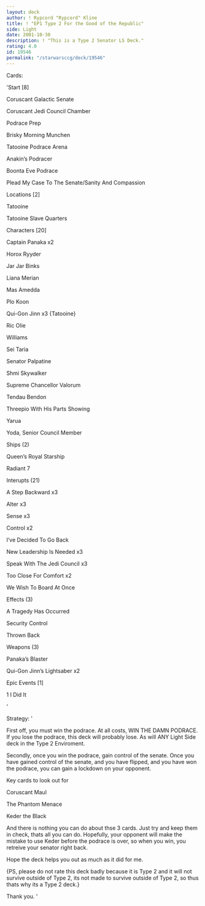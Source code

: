 ```yaml
---
layout: deck
author: ! Rypcord "Rypcord" Kline
title: ! "EP1 Type 2 For the Good of the Republic"
side: Light
date: 2001-10-30
description: ! "This is a Type 2 Senator LS Deck."
rating: 4.0
id: 19546
permalink: "/starwarsccg/deck/19546"
---
```

Cards: 

'Start [8]

Coruscant Galactic Senate

Coruscant Jedi Council Chamber

Podrace Prep 

Brisky Morning Munchen 

Tatooine Podrace Arena

Anakin’s Podracer

Boonta Eve Podrace

Plead My Case To The Senate/Sanity And Compassion 


Locations [2]

 Tatooine 

 Tatooine Slave Quarters 


Characters [20] 

 Captain Panaka x2

 Horox Ryyder 

 Jar Jar Binks 

 Liana Merian 

 Mas Amedda 

 Plo Koon 

 Qui-Gon Jinn x3 {Tatooine}

 Ric Olie 

 Williams

 Sei Taria 

 Senator Palpatine 

 Shmi Skywalker 

 Supreme Chancellor Valorum 

 Tendau Bendon 

 Threepio With His Parts Showing 

 Yarua 

 Yoda, Senior Council Member 


Ships (2) 

Queen&#8217;s Royal Starship 

Radiant 7


Interupts (21) 

A Step Backward x3

Alter x3

Sense x3

Control x2

I&#8217;ve Decided To Go Back 

New Leadership Is Needed x3

Speak With The Jedi Council x3

Too Close For Comfort x2

We Wish To Board At Once 


Effects (3) 

A Tragedy Has Occurred 

Security Control 

Thrown Back 


Weapons (3) 

Panaka&#8217;s Blaster 

Qui-Gon Jinn&#8217;s Lightsaber x2


Epic Events [1]

1 I Did It 


'

Strategy: '

First off, you must win the podrace. At all costs, WIN THE DAMN PODRACE. If you lose the podrace, this deck will probably lose. As will ANY Light Side deck in the Type 2 Enviroment.


Secondly, once you win the podrace, gain control of the senate. Once you have gained control of the senate, and you have flipped, and you have won the podrace, you can gain a lockdown on your opponent.


Key cards to look out for 

Coruscant Maul

The Phantom Menace

Keder the Black


And there is nothing you can do about thse 3 cards. Just try and keep them in check, thats all you can do. Hopefully, your opponent will make the mistake to use Keder before the podrace is over, so when you win, you retreive your senator right back.


Hope the deck helps you out as much as it did for me.


{PS, please do not rate this deck badly because it is Type 2 and it will not survive outside of Type 2, its not made to survive outside of Type 2, so thus thats why its a Type 2 deck.}


Thank you. '
